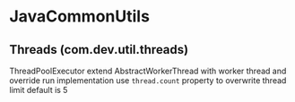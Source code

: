 # JavaCommonUtils
## Threads (com.dev.util.threads)
ThreadPoolExecutor extend AbstractWorkerThread with worker thread and override run implementation
use `thread.count` property to overwrite thread limit default is 5



